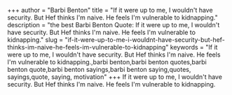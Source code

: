 +++
author = "Barbi Benton"
title = "If it were up to me, I wouldn't have security. But Hef thinks I'm naive. He feels I'm vulnerable to kidnapping."
description = "the best Barbi Benton Quote: If it were up to me, I wouldn't have security. But Hef thinks I'm naive. He feels I'm vulnerable to kidnapping."
slug = "if-it-were-up-to-me-i-wouldnt-have-security-but-hef-thinks-im-naive-he-feels-im-vulnerable-to-kidnapping"
keywords = "If it were up to me, I wouldn't have security. But Hef thinks I'm naive. He feels I'm vulnerable to kidnapping.,barbi benton,barbi benton quotes,barbi benton quote,barbi benton sayings,barbi benton saying,quotes, sayings,quote, saying, motivation"
+++
If it were up to me, I wouldn't have security. But Hef thinks I'm naive. He feels I'm vulnerable to kidnapping.
